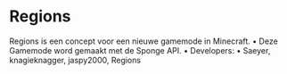 Regions
=======
  
 Regions is een concept voor een nieuwe gamemode in Minecraft.
• Deze Gamemode word gemaakt met de Sponge API.
• Developers:
• Saeyer, knagieknagger, jaspy2000, Regions

